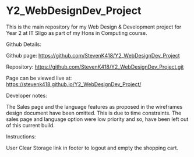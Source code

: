 # Y2_WebDesignDev_Project
This is the main repository for my Web Design &amp; Development project for Year 2 at IT Sligo as part of my Hons in Computing course.

Github Details:

Github page: https://github.com/StevenK418/Y2_WebDesignDev_Project

Repository: https://github.com/StevenK418/Y2_WebDesignDev_Project.git

Page can be viewed live at: 
https://stevenk418.github.io/Y2_WebDesignDev_Project/

Developer notes: 

The Sales page and the language features as proposed in the wireframes design document have been omitted. This is due to time 
constraints. The sales page and language option were low priority and so, have been left out of this current build. 

Instructions:

User Clear Storage link in footer to logout and empty the shopping cart. 
